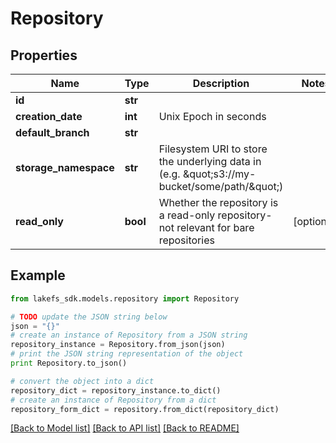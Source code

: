 # Repository


## Properties

Name | Type | Description | Notes
------------ | ------------- | ------------- | -------------
**id** | **str** |  | 
**creation_date** | **int** | Unix Epoch in seconds | 
**default_branch** | **str** |  | 
**storage_namespace** | **str** | Filesystem URI to store the underlying data in (e.g. \&quot;s3://my-bucket/some/path/\&quot;) | 
**read_only** | **bool** | Whether the repository is a read-only repository- not relevant for bare repositories | [optional] 

## Example

```python
from lakefs_sdk.models.repository import Repository

# TODO update the JSON string below
json = "{}"
# create an instance of Repository from a JSON string
repository_instance = Repository.from_json(json)
# print the JSON string representation of the object
print Repository.to_json()

# convert the object into a dict
repository_dict = repository_instance.to_dict()
# create an instance of Repository from a dict
repository_form_dict = repository.from_dict(repository_dict)
```
[[Back to Model list]](../README.md#documentation-for-models) [[Back to API list]](../README.md#documentation-for-api-endpoints) [[Back to README]](../README.md)


